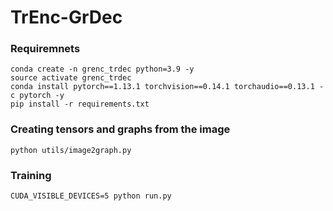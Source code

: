 # TrEnc-GrDec

### Requiremnets 
```
conda create -n grenc_trdec python=3.9 -y
source activate grenc_trdec
conda install pytorch==1.13.1 torchvision==0.14.1 torchaudio==0.13.1 -c pytorch -y
pip install -r requirements.txt
```

### Creating tensors and graphs from the image
```
python utils/image2graph.py
```

### Training
```
CUDA_VISIBLE_DEVICES=5 python run.py
```